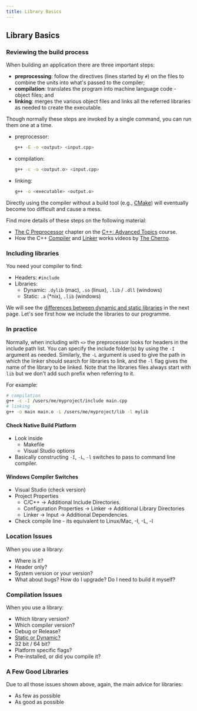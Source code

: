 ```yaml
---
title: Library Basics
---
```


## Library Basics

### Reviewing the build process

When building an application there are three important steps:
- **preprocessing**: follow the directives (lines started by `#`) on the files to combine the units into what's passed to the compiler;
- **compilation**: translates the program into machine language code - object files;  and
- **linking**: merges the various object files and links all the referred libraries as needed to create the executable.

Though normally these steps are invoked by a single command, you can run them one at a time.
- preprocessor:
  ```bash
  g++ -E -o <output> <input.cpp>
  ```
- compilation:
  ```bash
  g++ -c -o <output.o> <input.cpp>
  ```
- linking:
  ```bash
  g++ -o <executable> <output.o>
  ```
Directly using the compiler without a build tool (e.g., [CMake][lesson-cmake]) will eventually become too difficult and cause a mess.


Find more details of these steps on the following material:
- [The C Preprocessor][CppAdv6] chapter on the [C++: Advanced Topics][CppAdv] course.
- How the C++ [Compiler][CppChernoCompiler] and [Linker][CppChernoLinker] works videos by [The Cherno][Cherno].

### Including libraries

You need your compiler to find:

* Headers: `#include`
* Libraries:
    * Dynamic: `.dylib` (mac), `.so` (linux), `.lib` / `.dll` (windows)
    * Static: `.a` (*nix), `.lib` (windows)

We will see the [differences between dynamic and static libraries][lesson-DynVsSt] in the next page.
Let's see first how we include the libraries to our programme.

### In practice

Normally, when including with `<>` the preprocessor looks for headers in the include path list.
You can specify the include folder(s) by using the `-I` argument as needed.
Similarly, the `-L` argument is used to give the path in which the linker should search for libraries to link,
and the `-l` flag gives the name of the library to be linked. Note that the libraries files always start with `lib`
but we don't add such prefix when referring to it.

For example:

```bash
# compilation
g++ -c -I /users/me/myproject/include main.cpp
# linking
g++ -o main main.o -L /users/me/myproject/lib -l mylib
```

#### Check Native Build Platform

* Look inside
    * Makefile
    * Visual Studio options
* Basically constructing `-I`, `-L`, `-l` switches to pass to command line compiler.


#### Windows Compiler Switches

* Visual Studio (check version)
* Project Properties
    * C/C++ -> Additional Include Directories.
    * Configuration Properties -> Linker -> Additional Library Directories
    * Linker -> Input -> Additional Dependencies.
* Check compile line - its equivalent to Linux/Mac, -I, -L, -l


### Location Issues

When you use a library:

* Where is it?
* Header only?
* System version or your version?
* What about bugs? How do I upgrade? Do I need to build it myself?


### Compilation Issues

When you use a library:

* Which library version?
* Which compiler version?
* Debug or Release?
* [Static or Dynamic?](http://www.learncpp.com/cpp-tutorial/a1-static-and-dynamic-libraries/)
* 32 bit / 64 bit?
* Platform specific flags?
* Pre-installed, or did you compile it?


### A Few Good Libraries

Due to all those issues shown above, again, the main advice for libraries:

* As few as possible
* As good as possible

[CppAdv]: https://www.linkedin.com/learning/c-plus-plus-advanced-topics/
[CppAdv6]: https://www.linkedin.com/learning/c-plus-plus-advanced-topics/about-the-preprocessor
[lesson-cmake]: ../01research/sec04CMakeBasics.html
[CppChernoCompiler]: https://www.youtube.com/watch?v=3tIqpEmWMLI
[CppChernoLinker]: https://www.youtube.com/watch?v=H4s55GgAg0I
[Cherno]: https://www.youtube.com/channel/UCQ-W1KE9EYfdxhL6S4twUNw
[lesson-DynVsSt]: ./sec02LinkingLibraries.html
